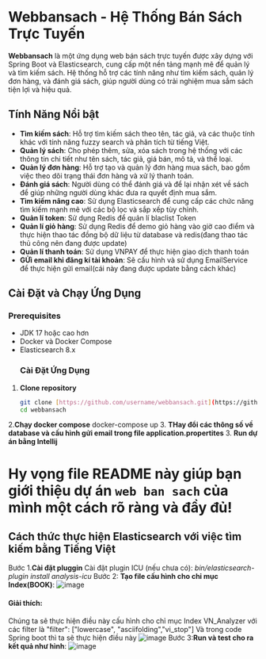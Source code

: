 # Webbansach - Hệ Thống Bán Sách Trực Tuyến

**Webbansach** là một ứng dụng web bán sách trực tuyến được xây dựng với Spring Boot và Elasticsearch, cung cấp một nền tảng mạnh mẽ để quản lý và tìm kiếm sách. Hệ thống hỗ trợ các tính năng như tìm kiếm sách, quản lý đơn hàng, và đánh giá sách, giúp người dùng có trải nghiệm mua sắm sách tiện lợi và hiệu quả.

## Tính Năng Nổi bật
- **Tìm kiếm sách**: Hỗ trợ tìm kiếm sách theo tên, tác giả, và các thuộc tính khác với tính năng fuzzy search và phân tích từ tiếng Việt.
- **Quản lý sách**: Cho phép thêm, sửa, xóa sách trong hệ thống với các thông tin chi tiết như tên sách, tác giả, giá bán, mô tả, và thể loại.
- **Quản lý đơn hàng**: Hỗ trợ tạo và quản lý đơn hàng mua sách, bao gồm việc theo dõi trạng thái đơn hàng và xử lý thanh toán.
- **Đánh giá sách**: Người dùng có thể đánh giá và để lại nhận xét về sách để giúp những người dùng khác đưa ra quyết định mua sắm.
- **Tìm kiếm nâng cao**: Sử dụng Elasticsearch để cung cấp các chức năng tìm kiếm mạnh mẽ với các bộ lọc và sắp xếp tùy chỉnh.
- **Quản lí token**: Sử dụng Redis để quản lí blaclist Token
- **Quản lí giỏ hàng**: Sử dụng Redis để demo giỏ hàng vào giờ cao điểm và thực hiện thao tác đồng bộ dữ liệu từ database và redis(đang thao tác thủ công nên đang được update)
- **Quản lí thanh toán**: Sử dụng VNPAY để thực hiện giao dịch thanh toán
- **GỬi email khi đăng kí tài khoản**: Sẽ cấu hình và sử dụng EmailService để thực hiện gửi email(cái này đang được update bằng cách khác)
## Cài Đặt và Chạy Ứng Dụng
### Prerequisites

- JDK 17 hoặc cao hơn
- Docker và Docker Compose
- Elasticsearch 8.x
  ### Cài Đặt Ứng Dụng

1. **Clone repository**

   ```bash
   git clone [https://github.com/username/webbansach.git](https://github.com/duc-bao/webbansach_backend)
   cd webbansach
2.**Chạy docker compose**
  docker-compose up
3. **THay đổi các thông số về database và cấu hình gửi email trong file application.propertites**
3. **Run dự án bằng Intellij**
# Hy vọng file README này giúp bạn giới thiệu dự án `web ban sach` của mình một cách rõ ràng và đầy đủ!







## Cách thức thực hiện Elasticsearch với việc tìm kiếm bằng Tiếng Việt

Bước 1.**Cài đặt pluggin**
 Cài đặt plugin ICU (nếu chưa có): *bin/elasticsearch-plugin install analysis-icu*
Bước 2: **Tạo file cấu hình cho chỉ mục Index(BOOK)**:
 ![image](https://github.com/user-attachments/assets/33709265-cb32-467e-94d9-fa9f4615e774)
 #### Giải thích:
 Chúng ta sẽ thực hiện điều này cấu hình cho chỉ mục Index VN_Analyzer với các filter là  "filter": ["lowercase", "asciifolding","vi_stop"]
 Và trong code Spring boot thì ta sẽ thực hiện điều này ![image](https://github.com/user-attachments/assets/d0a668b2-0ae1-412d-9200-cde8bb80c303)
 Bước 3:**Run và test cho ra kết quả như hình**:
 ![image](https://github.com/user-attachments/assets/37e242c6-c8bb-4de9-a6fa-4f4f546a0bd3)


  








